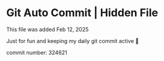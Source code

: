 # Git Auto Commit | Hidden File

This file was added Feb 12, 2025

Just for fun and keeping my daily git commit active 🤪

commit number: 324621
